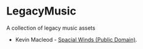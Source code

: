 LegacyMusic
===========

A collection of legacy music assets

* Kevin Macleod - [Spacial Winds (Public Domain)](http://freepd.com/Cinematic/Spacial%20Winds).
